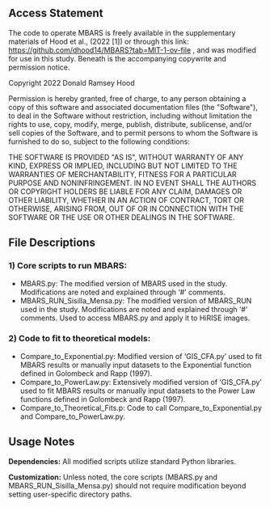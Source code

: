 ## Access Statement
The code to operate MBARS is freely available in the supplementary materials of Hood et al., (2022 [1]) or through this link: https://github.com/dhood14/MBARS?tab=MIT-1-ov-file , and was modified for use in this study. Beneath is the accompanying copywrite and permission notice. 

Copyright 2022 Donald Ramsey Hood

Permission is hereby granted, free of charge, to any person obtaining a copy of this software and associated documentation files (the "Software"), to deal in the Software without restriction, including without limitation the rights to use, copy, modify, merge, publish, distribute, sublicense, and/or sell copies of the Software, and to permit persons to whom the Software is furnished to do so, subject to the following conditions:

THE SOFTWARE IS PROVIDED "AS IS", WITHOUT WARRANTY OF ANY KIND, EXPRESS OR IMPLIED, INCLUDING BUT NOT LIMITED TO THE WARRANTIES OF MERCHANTABILITY, FITNESS FOR A PARTICULAR PURPOSE AND NONINFRINGEMENT. IN NO EVENT SHALL THE AUTHORS OR COPYRIGHT HOLDERS BE LIABLE FOR ANY CLAIM, DAMAGES OR OTHER LIABILITY, WHETHER IN AN ACTION OF CONTRACT, TORT OR OTHERWISE, ARISING FROM, OUT OF OR IN CONNECTION WITH THE SOFTWARE OR THE USE OR OTHER DEALINGS IN THE SOFTWARE.

## File Descriptions

### 1)	Core scripts to run MBARS:
* MBARS.py: The modified version of MBARS used in the study. Modifications are noted and explained through ‘#’ comments.
* MBARS_RUN_Sisilla_Mensa.py: The modified version of MBARS_RUN used in the study. Modifications are noted and explained through ‘#’ comments. Used to access MBARS.py and apply it to HiRISE images. 
### 2)	Code to fit to theoretical models:
* Compare_to_Exponential.py: Modified version of ‘GIS_CFA.py’ used to fit MBARS results or manually input datasets to the Exponential function defined in Golombeck and Rapp (1997).
* Compare_to_PowerLaw.py: Extensively modified version of ‘GIS_CFA.py’ used to fit MBARS results or manually input datasets to the Power Law functions defined in Golombeck and Rapp (1997).
* Compare_to_Theoretical_Fits.p: Code to call Compare_to_Exponential.py and Compare_to_PowerLaw.py. 


## Usage Notes
**Dependencies:** All modified scripts utilize standard Python libraries.

**Customization:** Unless noted, the core scripts (MBARS.py and MBARS_RUN_Sisilla_Mensa.py) should not require modification beyond setting user-specific directory paths.
